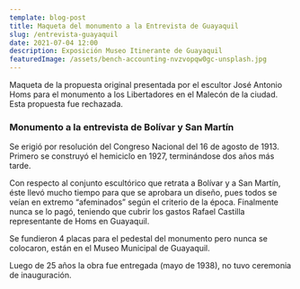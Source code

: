 ```yaml
---
template: blog-post
title: Maqueta del monumento a la Entrevista de Guayaquil
slug: /entrevista-guayaquil
date: 2021-07-04 12:00
description: Exposición Museo Itinerante de Guayaquil
featuredImage: /assets/bench-accounting-nvzvopqw0gc-unsplash.jpg
---
```


Maqueta de la propuesta original presentada por el escultor José Antonio Homs para el monumento a los Libertadores en el Malecón de la ciudad. Esta propuesta fue rechazada.

### Monumento a la entrevista de Bolívar y San Martín

Se erigió por resolución del Congreso Nacional del 16 de agosto de 1913. Primero se construyó el hemiciclo en 1927, terminándose dos años más tarde.

Con respecto al conjunto escultórico que retrata a Bolívar y a San Martín, éste llevó mucho tiempo para que se aprobara un diseño, pues todos se veían en extremo “afeminados” según el criterio de la época. Finalmente nunca se lo pagó, teniendo que cubrir los gastos Rafael Castilla representante de Homs en Guayaquil.

Se fundieron 4 placas para el pedestal del monumento pero nunca se colocaron, están en el Museo Municipal de Guayaquil.

Luego de 25 años la obra fue entregada (mayo de 1938), no tuvo ceremonia de inauguración.
